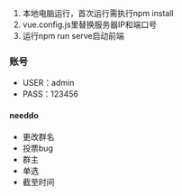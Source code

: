 1. 本地电脑运行，首次运行需执行npm install
2. vue.config.js里替换服务器IP和端口号
3. 运行npm run serve启动前端
### 账号
- USER：admin
- PASS：123456
#### needdo
- 更改群名
- 投票bug
- 群主
- 单选
- 截至时间